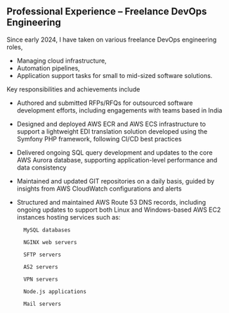 ## Professional Experience – Freelance DevOps Engineering

Since early 2024, I have taken on various freelance DevOps engineering roles,
- Managing cloud infrastructure,
- Automation pipelines,
- Application support tasks for small to mid-sized software solutions.

Key responsibilities and achievements include

- Authored and submitted RFPs/RFQs for outsourced software development efforts, including engagements with teams based in India
- Designed and deployed AWS ECR and AWS ECS infrastructure to support a lightweight EDI translation solution developed using the Symfony PHP framework, following CI/CD best practices
- Delivered ongoing SQL query development and updates to the core AWS Aurora database, supporting application-level performance and data consistency
- Maintained and updated GIT repositories on a daily basis, guided by insights from AWS CloudWatch configurations and alerts
- Structured and maintained AWS Route 53 DNS records, including ongoing updates to support both Linux and Windows-based AWS EC2 instances hosting services such as:

        MySQL databases

        NGINX web servers

        SFTP servers

        AS2 servers

        VPN servers

        Node.js applications

        Mail servers

    

    
